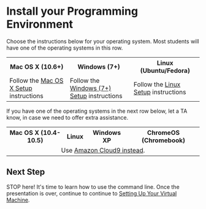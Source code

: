 # Install your Programming Environment

Choose the instructions below for your operating system. Most students will
have one of the operating systems in this row.

<table class="downloads-files">
  <tr>
    <th>Mac OS X (10.6+)</th>
    <th>Windows (7+)</th>
    <th>Linux (Ubuntu/Fedora)</th>
  </tr>
  <tr>
    <td>Follow the <a href="/installfest/osx">Mac OS X Setup</a> instructions</td>
    <td>Follow the <a href="/installfest/windows_7">Windows (7+) Setup</a> instructions</td>
    <td>Follow the <a href="/installfest/linux">Linux Setup</a> instructions</td>
  </tr>
</table>

If you have one of the operating systems in the next row below, let a TA know,
in case we need to offer extra assistance.

<table class="downloads-files">
<tr>
  <th>Mac OS X (10.4-10.5)</th>
  <th>Linux</th>
  <th>Windows XP</th>
  <th>ChromeOS (Chromebook)</th>
</tr>
<tr>
  <td colspan="4" style="text-align:center">Use <a href="https://aws.amazon.com/cloud9/">Amazon Cloud9 instead</a>.
</tr>
</table>

## Next Step

STOP here! It's time to learn how to use the command line. Once the presentation
is over, continue to continue to [Setting Up Your Virtual
Machine](/installfest/set_up_virtual_machine).

